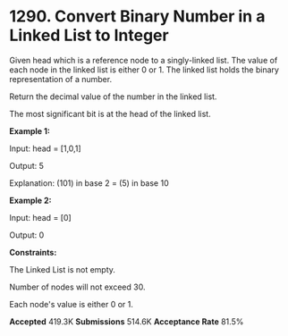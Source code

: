 # **1290. Convert Binary Number in a Linked List to Integer**

Given head which is a reference node to a singly-linked list. The value of each node in the linked list is either 0 or 1. The linked list holds the binary representation of a number.

Return the decimal value of the number in the linked list.

The most significant bit is at the head of the linked list.

 

**Example 1:**


Input: head = [1,0,1]

Output: 5

Explanation: (101) in base 2 = (5) in base 10


**Example 2:**

Input: head = [0]

Output: 0
 

**Constraints:**

The Linked List is not empty.

Number of nodes will not exceed 30.

Each node's value is either 0 or 1.


**Accepted**
419.3K
**Submissions**
514.6K
**Acceptance Rate**
81.5%
